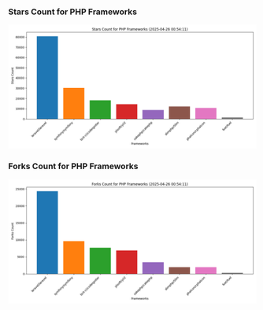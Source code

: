 ### Stars Count for PHP Frameworks

![Stars Chart](./archive/charts/20250426005411_stars_count.png)

### Forks Count for PHP Frameworks

![Forks Chart](./archive/charts/20250426005411_forks_count.png)

